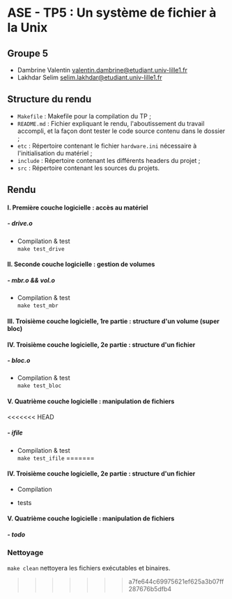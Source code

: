 # ASE -  TP5 : Un système de fichier à la Unix
## Groupe 5
 * Dambrine Valentin <valentin.dambrine@etudiant.univ-lille1.fr>
 * Lakhdar Selim <selim.lakhdar@etudiant.univ-lille1.fr>

## Structure du rendu

 * `Makefile` : Makefile pour la compilation du TP ;
 * `README.md` : Fichier expliquant le rendu, l'aboutissement du travail accompli, et la façon dont tester le code source contenu dans le dossier ;
 * `etc` : Répertoire contenant le fichier `hardware.ini` nécessaire à l'initialisation du matériel ;
 * `include` : Répertoire contenant les différents headers du projet ;
 * `src` : Répertoire contenant les sources du projets.  

## Rendu

#### I. Première couche logicielle : accès au matériel 

##### - drive.o

- Compilation & test  
`make test_drive`


#### II. Seconde couche logicielle : gestion de volumes

##### - mbr.o && vol.o

- Compilation & test  
`make test_mbr`


#### III. Troisième couche logicielle, 1re partie : structure d'un volume (super bloc)
#### IV. Troisième couche logicielle, 2e partie : structure d'un fichier

##### - bloc.o

- Compilation & test   
`make test_bloc`

#### V. Quatrième couche logicielle : manipulation de fichiers

<<<<<<< HEAD
##### - ifile

- Compilation & test   
`make test_ifile`
=======
#### IV. Troisième couche logicielle, 2e partie : structure d'un fichier

- Compilation

- tests

#### V. Quatrième couche logicielle : manipulation de fichiers
##### - todo

### Nettoyage

`make clean` nettoyera les fichiers exécutables et binaires.
>>>>>>> a7fe644c69975621ef625a3b07ff287676b5dfb4
